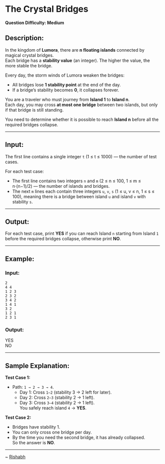 # The Crystal Bridges  

**Question Difficulty: Medium**  

## Description:  

In the kingdom of **Lumora**, there are **n floating islands** connected by magical crystal bridges.  
Each bridge has a **stability value** (an integer). The higher the value, the more stable the bridge.  

Every day, the storm winds of Lumora weaken the bridges:  
- All bridges lose **1 stability point** at the end of the day.  
- If a bridge’s stability becomes **0**, it collapses forever.  

You are a traveler who must journey from **Island 1** to **Island n**.  
Each day, you may cross **at most one bridge** between two islands, but only if that bridge is still standing.  

You need to determine whether it is possible to reach **Island n** before all the required bridges collapse.  

---

## Input:  

The first line contains a single integer `t` (1 ≤ t ≤ 1000) — the number of test cases.  

For each test case:  
- The first line contains two integers `n` and `m` (2 ≤ n ≤ 100, 1 ≤ m ≤ n·(n−1)/2) — the number of islands and bridges.  
- The next `m` lines each contain three integers `u`, `v`, `s` (1 ≤ u, v ≤ n, 1 ≤ s ≤ 100), meaning there is a bridge between island `u` and island `v` with stability `s`.  

---

## Output:  

For each test case, print **YES** if you can reach Island `n` starting from Island `1` before the required bridges collapse, otherwise print **NO**.  

---

## Example:  

### Input:
```
2
4 4
1 2 3
2 3 2
3 4 2
1 4 1
3 2
1 2 1
2 3 1
```

### Output:
YES <br>
NO


---

## Sample Explanation:  

**Test Case 1:**  
- Path: `1 → 2 → 3 → 4`.  
  - Day 1: Cross `1–2` (stability 3 → 2 left for later).  
  - Day 2: Cross `2–3` (stability 2 → 1 left).  
  - Day 3: Cross `3–4` (stability 2 → 1 left).  
You safely reach island `4` → **YES**.  

**Test Case 2:**  
- Bridges have stability 1.  
- You can only cross one bridge per day.  
- By the time you need the second bridge, it has already collapsed.  
So the answer is **NO**.  

---
~ <a href=https://github.com/r1shu-R> Rishabh </a>